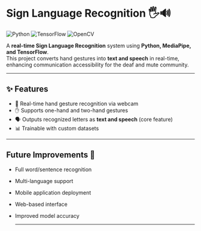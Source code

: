 # Sign Language Recognition 🖐️🔊

![Python](https://img.shields.io/badge/Python-3.11-blue) 
![TensorFlow](https://img.shields.io/badge/TensorFlow-2.x-orange) 
![OpenCV](https://img.shields.io/badge/OpenCV-4.x-green) 


A **real-time Sign Language Recognition** system using **Python, MediaPipe, and TensorFlow**.  
This project converts hand gestures into **text and speech** in real-time, enhancing communication accessibility for the deaf and mute community.

---

## ✨ Features
- 🎥 Real-time hand gesture recognition via webcam  
- ✋ Supports one-hand and two-hand gestures  
- 🗣️ Outputs recognized letters as **text and speech** (core feature)  
- 📊 Trainable with custom datasets  

---

## Future Improvements 🔮
- Full word/sentence recognition
- Multi-language support
- Mobile application deployment
- Web-based interface
- Improved model accuracy
  
  ---
